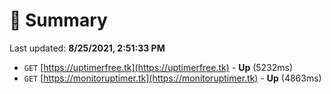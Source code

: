 # 📖 Summary
Last updated: **8/25/2021, 2:51:33 PM**

- `GET` [https://uptimerfree.tk](https://uptimerfree.tk) - **Up** (5232ms)
- `GET` [https://monitoruptimer.tk](https://monitoruptimer.tk) - **Up** (4863ms)

